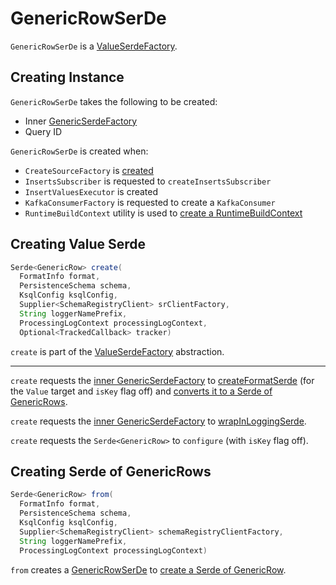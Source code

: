 # GenericRowSerDe

`GenericRowSerDe` is a [ValueSerdeFactory](ValueSerdeFactory.md).

## Creating Instance

`GenericRowSerDe` takes the following to be created:

* <span id="innerFactory"> Inner [GenericSerdeFactory](GenericSerdeFactory.md)
* <span id="queryId"> Query ID

`GenericRowSerDe` is created when:

* `CreateSourceFactory` is [created](CreateSourceFactory.md#valueSerdeFactory)
* `InsertsSubscriber` is requested to `createInsertsSubscriber`
* `InsertValuesExecutor` is created
* `KafkaConsumerFactory` is requested to create a `KafkaConsumer`
* `RuntimeBuildContext` utility is used to [create a RuntimeBuildContext](RuntimeBuildContext.md#of)

## <span id="create"> Creating Value Serde

```java
Serde<GenericRow> create(
  FormatInfo format,
  PersistenceSchema schema,
  KsqlConfig ksqlConfig,
  Supplier<SchemaRegistryClient> srClientFactory,
  String loggerNamePrefix,
  ProcessingLogContext processingLogContext,
  Optional<TrackedCallback> tracker)
```

`create` is part of the [ValueSerdeFactory](ValueSerdeFactory.md#create) abstraction.

---

`create` requests the [inner GenericSerdeFactory](#innerFactory) to [createFormatSerde](GenericSerdeFactory.md#createFormatSerde) (for the `Value` target and `isKey` flag off) and [converts it to a Serde of GenericRows](#toGenericRowSerde).

`create` requests the [inner GenericSerdeFactory](#innerFactory) to [wrapInLoggingSerde](GenericSerdeFactory.md#wrapInLoggingSerde).

`create` requests the `Serde<GenericRow>` to `configure` (with `isKey` flag off).

## <span id="from"> Creating Serde of GenericRows

```java
Serde<GenericRow> from(
  FormatInfo format,
  PersistenceSchema schema,
  KsqlConfig ksqlConfig,
  Supplier<SchemaRegistryClient> schemaRegistryClientFactory,
  String loggerNamePrefix,
  ProcessingLogContext processingLogContext)
```

`from` creates a [GenericRowSerDe](#creating-instance) to [create a Serde of GenericRow](#create).
